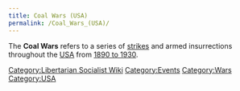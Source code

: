 ```yaml
---
title: Coal Wars (USA)
permalink: /Coal_Wars_(USA)/
---
```


The **Coal Wars** refers to a series of
[strikes](List_of_Strikes.md "wikilink") and armed insurrections throughout
the [USA](United_States_of_America.md "wikilink") from [1890 to
1930](Timeline_of_Libertarian_Socialism_in_North_America.md "wikilink").

[Category:Libertarian Socialist
Wiki](Category:Libertarian_Socialist_Wiki.md "wikilink")
[Category:Events](Category:Events.md "wikilink")
[Category:Wars](Category:Wars.md "wikilink")
[Category:USA](Category:USA.md "wikilink")